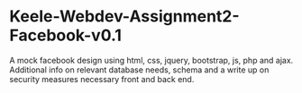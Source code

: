 # Keele-Webdev-Assignment2-Facebook-v0.1
A mock facebook design using html, css, jquery, bootstrap, js, php and ajax. Additional info on relevant database needs, schema and a write up on security measures necessary front and back end.
